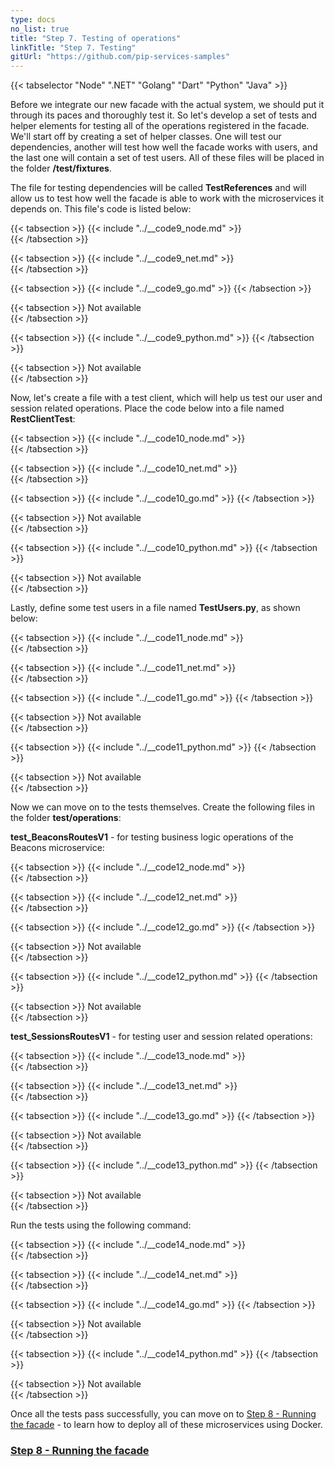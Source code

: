 ```yaml
---
type: docs
no_list: true
title: "Step 7. Testing of operations"
linkTitle: "Step 7. Testing" 
gitUrl: "https://github.com/pip-services-samples"
---
```


{{< tabselector "Node" ".NET" "Golang" "Dart" "Python" "Java" >}}

Before we integrate our new facade with the actual system, we should put it through its paces and thoroughly test it. So let's develop a set of tests and helper elements for testing all of the operations registered in the facade. We'll start off by creating a set of helper classes. One will test our dependencies, another will test how well the facade works with users, and the last one will contain a set of test users. All of these files will be placed in the folder **/test/fixtures**.

The file for testing dependencies will be called **TestReferences** and will allow us to test how well the facade is able to work with the microservices it depends on. This file's code is listed below:

{{< tabsection >}}
  {{< include "../__code9_node.md" >}}  
{{< /tabsection >}}

{{< tabsection >}}
  {{< include "../__code9_net.md" >}}    
{{< /tabsection >}}

{{< tabsection >}}
  {{< include "../__code9_go.md" >}}
{{< /tabsection >}}

{{< tabsection >}}
  Not available   
{{< /tabsection >}}

{{< tabsection >}}
  {{< include "../__code9_python.md" >}}
{{< /tabsection >}}

{{< tabsection >}}
  Not available  
{{< /tabsection >}}

Now, let's create a file with a test client, which will help us test our user and session related operations. Place the code below into a file named **RestClientTest**:

{{< tabsection >}}
  {{< include "../__code10_node.md" >}}  
{{< /tabsection >}}

{{< tabsection >}}
  {{< include "../__code10_net.md" >}}    
{{< /tabsection >}}

{{< tabsection >}}
  {{< include "../__code10_go.md" >}}
{{< /tabsection >}}

{{< tabsection >}}
  Not available   
{{< /tabsection >}}

{{< tabsection >}}
  {{< include "../__code10_python.md" >}}
{{< /tabsection >}}

{{< tabsection >}}
  Not available  
{{< /tabsection >}}

Lastly, define some test users in a file named **TestUsers.py**, as shown below:

{{< tabsection >}}
  {{< include "../__code11_node.md" >}}  
{{< /tabsection >}}

{{< tabsection >}}
  {{< include "../__code11_net.md" >}}    
{{< /tabsection >}}

{{< tabsection >}}
  {{< include "../__code11_go.md" >}}
{{< /tabsection >}}

{{< tabsection >}}
  Not available   
{{< /tabsection >}}

{{< tabsection >}}
  {{< include "../__code11_python.md" >}}
{{< /tabsection >}}

{{< tabsection >}}
  Not available  
{{< /tabsection >}}

Now we can move on to the tests themselves. Create the following files in the folder **test/operations**:

**test_BeaconsRoutesV1** - for testing business logic operations of the Beacons microservice:

{{< tabsection >}}
  {{< include "../__code12_node.md" >}}  
{{< /tabsection >}}

{{< tabsection >}}
  {{< include "../__code12_net.md" >}}    
{{< /tabsection >}}

{{< tabsection >}}
  {{< include "../__code12_go.md" >}}
{{< /tabsection >}}

{{< tabsection >}}
  Not available   
{{< /tabsection >}}

{{< tabsection >}}
  {{< include "../__code12_python.md" >}}
{{< /tabsection >}}

{{< tabsection >}}
  Not available  
{{< /tabsection >}}

**test_SessionsRoutesV1** - for testing user and session related operations:

{{< tabsection >}}
  {{< include "../__code13_node.md" >}}  
{{< /tabsection >}}

{{< tabsection >}}
  {{< include "../__code13_net.md" >}}    
{{< /tabsection >}}

{{< tabsection >}}
  {{< include "../__code13_go.md" >}}
{{< /tabsection >}}

{{< tabsection >}}
  Not available   
{{< /tabsection >}}

{{< tabsection >}}
  {{< include "../__code13_python.md" >}}
{{< /tabsection >}}

{{< tabsection >}}
  Not available  
{{< /tabsection >}}

Run the tests using the following command:

{{< tabsection >}}
  {{< include "../__code14_node.md" >}}  
{{< /tabsection >}}

{{< tabsection >}}
  {{< include "../__code14_net.md" >}}    
{{< /tabsection >}}

{{< tabsection >}}
  {{< include "../__code14_go.md" >}}
{{< /tabsection >}}

{{< tabsection >}}
  Not available   
{{< /tabsection >}}

{{< tabsection >}}
  {{< include "../__code14_python.md" >}}
{{< /tabsection >}}

{{< tabsection >}}
  Not available  
{{< /tabsection >}}

Once all the tests pass successfully, you can move on to [Step 8 - Running the facade](../step7) - to learn how to deploy all of these microservices using Docker.


<span class="hide-title-link">

### [Step 8 - Running the facade](../step7)

</span>
